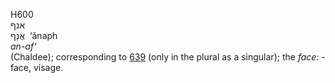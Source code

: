 H600  
אנף  
אֲנַף ‎ ‘ănaph  
*an-af‘*  
(Chaldee); corresponding to [639](h0639) (only in the plural as a
singular); the *face: -* face, visage.  
